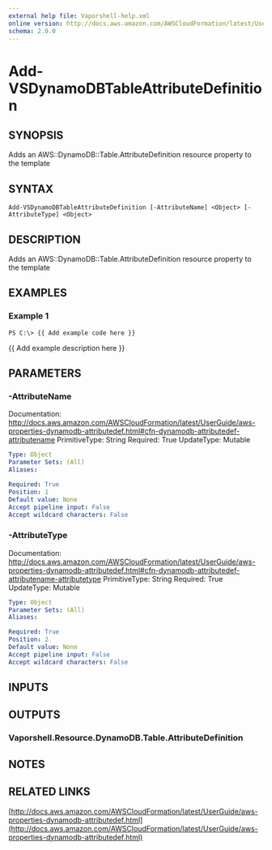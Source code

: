```yaml
---
external help file: Vaporshell-help.xml
online version: http://docs.aws.amazon.com/AWSCloudFormation/latest/UserGuide/aws-properties-dynamodb-attributedef.html
schema: 2.0.0
---
```


# Add-VSDynamoDBTableAttributeDefinition

## SYNOPSIS
Adds an AWS::DynamoDB::Table.AttributeDefinition resource property to the template

## SYNTAX

```
Add-VSDynamoDBTableAttributeDefinition [-AttributeName] <Object> [-AttributeType] <Object>
```

## DESCRIPTION
Adds an AWS::DynamoDB::Table.AttributeDefinition resource property to the template

## EXAMPLES

### Example 1
```
PS C:\> {{ Add example code here }}
```

{{ Add example description here }}

## PARAMETERS

### -AttributeName
Documentation: http://docs.aws.amazon.com/AWSCloudFormation/latest/UserGuide/aws-properties-dynamodb-attributedef.html#cfn-dynamodb-attributedef-attributename
PrimitiveType: String
Required: True
UpdateType: Mutable

```yaml
Type: Object
Parameter Sets: (All)
Aliases: 

Required: True
Position: 1
Default value: None
Accept pipeline input: False
Accept wildcard characters: False
```

### -AttributeType
Documentation: http://docs.aws.amazon.com/AWSCloudFormation/latest/UserGuide/aws-properties-dynamodb-attributedef.html#cfn-dynamodb-attributedef-attributename-attributetype
PrimitiveType: String
Required: True
UpdateType: Mutable

```yaml
Type: Object
Parameter Sets: (All)
Aliases: 

Required: True
Position: 2
Default value: None
Accept pipeline input: False
Accept wildcard characters: False
```

## INPUTS

## OUTPUTS

### Vaporshell.Resource.DynamoDB.Table.AttributeDefinition

## NOTES

## RELATED LINKS

[http://docs.aws.amazon.com/AWSCloudFormation/latest/UserGuide/aws-properties-dynamodb-attributedef.html](http://docs.aws.amazon.com/AWSCloudFormation/latest/UserGuide/aws-properties-dynamodb-attributedef.html)

